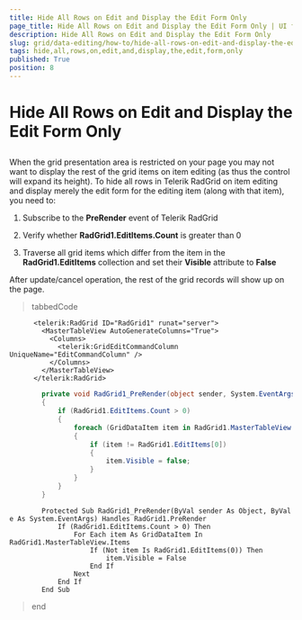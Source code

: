 ```yaml
---
title: Hide All Rows on Edit and Display the Edit Form Only
page_title: Hide All Rows on Edit and Display the Edit Form Only | UI for ASP.NET AJAX Documentation
description: Hide All Rows on Edit and Display the Edit Form Only
slug: grid/data-editing/how-to/hide-all-rows-on-edit-and-display-the-edit-form-only
tags: hide,all,rows,on,edit,and,display,the,edit,form,only
published: True
position: 8
---
```


# Hide All Rows on Edit and Display the Edit Form Only



## 

When the grid presentation area is restricted on your page you may not want to display the rest of the grid items on item editing (as thus the control will expand its height). To hide all rows in Telerik RadGrid on item editing and display merely the edit form for the editing item (along with that item), you need to:

1. Subscribe to the __PreRender__ event of Telerik RadGrid

1. Verify whether __RadGrid1.EditItems.Count__ is greater than 0

1. Traverse all grid items which differ from the item in the __RadGrid1.EditItems__ collection and set their __Visible__ attribute to __False__

After update/cancel operation, the rest of the grid records will show up on the page.

>tabbedCode

````ASPNET
	  <telerik:RadGrid ID="RadGrid1" runat="server">
	    <MasterTableView AutoGenerateColumns="True">
	      <Columns>
	        <telerik:GridEditCommandColumn UniqueName="EditCommandColumn" />
	      </Columns>
	    </MasterTableView>
	  </telerik:RadGrid>
````
````C#
	    private void RadGrid1_PreRender(object sender, System.EventArgs e)
	    {
	        if (RadGrid1.EditItems.Count > 0)
	        {
	            foreach (GridDataItem item in RadGrid1.MasterTableView.Items)
	            {
	                if (item != RadGrid1.EditItems[0])
	                {
	                    item.Visible = false;
	                }
	            }
	        }
	    }
````
````VB.NET
	    Protected Sub RadGrid1_PreRender(ByVal sender As Object, ByVal e As System.EventArgs) Handles RadGrid1.PreRender
	        If (RadGrid1.EditItems.Count > 0) Then
	            For Each item As GridDataItem In RadGrid1.MasterTableView.Items
	                If (Not item Is RadGrid1.EditItems(0)) Then
	                    item.Visible = False
	                End If
	            Next
	        End If
	    End Sub
````
>end
